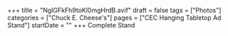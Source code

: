 +++
title = "NgIGFkFh9toKl0mgHrdB.avif"
draft = false
tags = ["Photos"]
categories = ["Chuck E. Cheese's"]
pages = ["CEC Hanging Tabletop Ad Stand"]
startDate = ""
+++
Complete Stand
